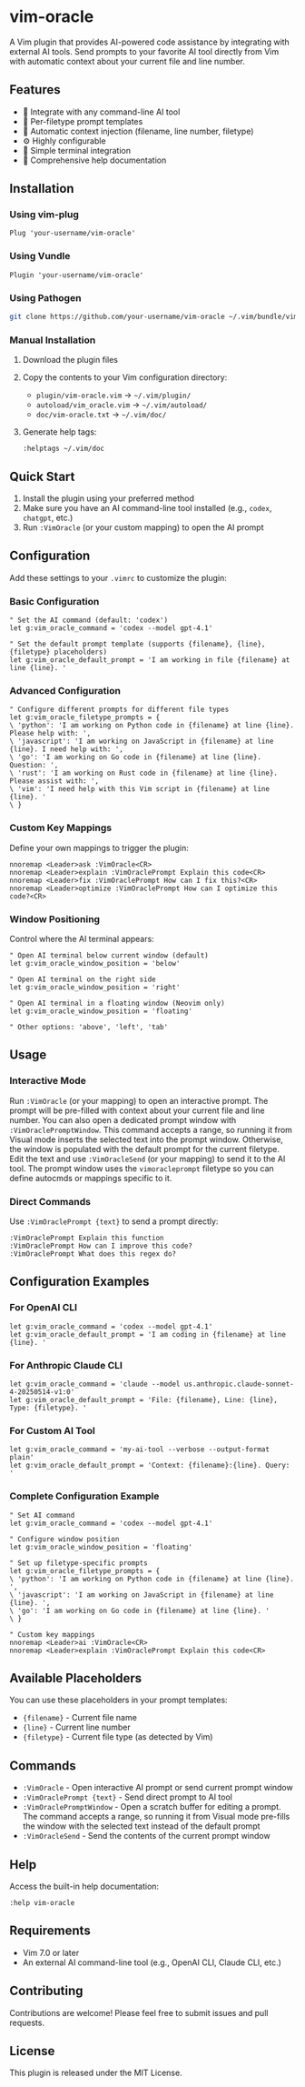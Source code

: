 # vim-oracle

A Vim plugin that provides AI-powered code assistance by integrating with external AI tools. Send prompts to your favorite AI tool directly from Vim with automatic context about your current file and line number.

## Features

- 🤖 Integrate with any command-line AI tool
- 📁 Per-filetype prompt templates
- 🎯 Automatic context injection (filename, line number, filetype)
- ⚙️ Highly configurable
- 🔗 Simple terminal integration
- 📝 Comprehensive help documentation

## Installation

### Using vim-plug

```vim
Plug 'your-username/vim-oracle'
```

### Using Vundle

```vim
Plugin 'your-username/vim-oracle'
```

### Using Pathogen

```bash
git clone https://github.com/your-username/vim-oracle ~/.vim/bundle/vim-oracle
```

### Manual Installation

1. Download the plugin files
2. Copy the contents to your Vim configuration directory:
   - `plugin/vim-oracle.vim` → `~/.vim/plugin/`
   - `autoload/vim_oracle.vim` → `~/.vim/autoload/`
   - `doc/vim-oracle.txt` → `~/.vim/doc/`

3. Generate help tags:
   ```vim
   :helptags ~/.vim/doc
   ```

## Quick Start

1. Install the plugin using your preferred method
2. Make sure you have an AI command-line tool installed (e.g., `codex`, `chatgpt`, etc.)
3. Run `:VimOracle` (or your custom mapping) to open the AI prompt

## Configuration

Add these settings to your `.vimrc` to customize the plugin:

### Basic Configuration

```vim
" Set the AI command (default: 'codex')
let g:vim_oracle_command = 'codex --model gpt-4.1'

" Set the default prompt template (supports {filename}, {line}, {filetype} placeholders)
let g:vim_oracle_default_prompt = 'I am working in file {filename} at line {line}. '
```

### Advanced Configuration

```vim
" Configure different prompts for different file types
let g:vim_oracle_filetype_prompts = {
\ 'python': 'I am working on Python code in {filename} at line {line}. Please help with: ',
\ 'javascript': 'I am working on JavaScript in {filename} at line {line}. I need help with: ',
\ 'go': 'I am working on Go code in {filename} at line {line}. Question: ',
\ 'rust': 'I am working on Rust code in {filename} at line {line}. Please assist with: ',
\ 'vim': 'I need help with this Vim script in {filename} at line {line}. '
\ }

```

### Custom Key Mappings

Define your own mappings to trigger the plugin:

```vim
nnoremap <Leader>ask :VimOracle<CR>
nnoremap <Leader>explain :VimOraclePrompt Explain this code<CR>
nnoremap <Leader>fix :VimOraclePrompt How can I fix this?<CR>
nnoremap <Leader>optimize :VimOraclePrompt How can I optimize this code?<CR>
```

### Window Positioning

Control where the AI terminal appears:

```vim
" Open AI terminal below current window (default)
let g:vim_oracle_window_position = 'below'

" Open AI terminal on the right side
let g:vim_oracle_window_position = 'right'

" Open AI terminal in a floating window (Neovim only)
let g:vim_oracle_window_position = 'floating'

" Other options: 'above', 'left', 'tab'
```

## Usage

### Interactive Mode

Run `:VimOracle` (or your mapping) to open an interactive prompt. The prompt will be pre-filled with context about your current file and line number.
You can also open a dedicated prompt window with `:VimOraclePromptWindow`.
This command accepts a range, so running it from Visual mode inserts the
selected text into the prompt window. Otherwise, the window is populated with
the default prompt for the current filetype. Edit the text and use
`:VimOracleSend` (or your mapping) to send it to the AI tool. The prompt window
uses the `vimoracleprompt` filetype so you can define autocmds or mappings
specific to it.

### Direct Commands

Use `:VimOraclePrompt {text}` to send a prompt directly:

```vim
:VimOraclePrompt Explain this function
:VimOraclePrompt How can I improve this code?
:VimOraclePrompt What does this regex do?
```

## Configuration Examples

### For OpenAI CLI

```vim
let g:vim_oracle_command = 'codex --model gpt-4.1'
let g:vim_oracle_default_prompt = 'I am coding in {filename} at line {line}. '
```

### For Anthropic Claude CLI

```vim
let g:vim_oracle_command = 'claude --model us.anthropic.claude-sonnet-4-20250514-v1:0'
let g:vim_oracle_default_prompt = 'File: {filename}, Line: {line}, Type: {filetype}. '
```

### For Custom AI Tool

```vim
let g:vim_oracle_command = 'my-ai-tool --verbose --output-format plain'
let g:vim_oracle_default_prompt = 'Context: {filename}:{line}. Query: '
```

### Complete Configuration Example

```vim
" Set AI command
let g:vim_oracle_command = 'codex --model gpt-4.1'

" Configure window position
let g:vim_oracle_window_position = 'floating'

" Set up filetype-specific prompts
let g:vim_oracle_filetype_prompts = {
\ 'python': 'I am working on Python code in {filename} at line {line}. ',
\ 'javascript': 'I am working on JavaScript in {filename} at line {line}. ',
\ 'go': 'I am working on Go code in {filename} at line {line}. '
\ }

" Custom key mappings
nnoremap <Leader>ai :VimOracle<CR>
nnoremap <Leader>explain :VimOraclePrompt Explain this code<CR>
```

## Available Placeholders

You can use these placeholders in your prompt templates:

- `{filename}` - Current file name
- `{line}` - Current line number  
- `{filetype}` - Current file type (as detected by Vim)

## Commands

- `:VimOracle` - Open interactive AI prompt or send current prompt window
- `:VimOraclePrompt {text}` - Send direct prompt to AI tool
- `:VimOraclePromptWindow` - Open a scratch buffer for editing a prompt. The
  command accepts a range, so running it from Visual mode pre-fills the window
  with the selected text instead of the default prompt
- `:VimOracleSend` - Send the contents of the current prompt window

## Help

Access the built-in help documentation:

```vim
:help vim-oracle
```

## Requirements

- Vim 7.0 or later
- An external AI command-line tool (e.g., OpenAI CLI, Claude CLI, etc.)

## Contributing

Contributions are welcome! Please feel free to submit issues and pull requests.

## License

This plugin is released under the MIT License.
